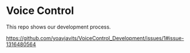 # Voice Control

This repo shows our development process. 

https://github.com/yoavjavits/VoiceControl_Development/issues/1#issue-1316480564
